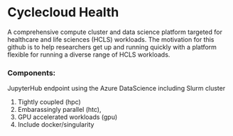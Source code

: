 # Cyclecloud Health
A comprehensive compute cluster and data science platform targeted for healthcare and life sciences (HCLS) workloads. The motivation for this github is to
help researchers get up and running quickly with a platform flexible for running a diverse range of HCLS workloads.
### Components:
JupyterHub endpoint using the Azure DataScience including Slurm cluster
1) Tightly coupled (hpc)
2) Embarassingly parallel (htc),
3) GPU accelerated workloads (gpu)
4) Include docker/singularity



